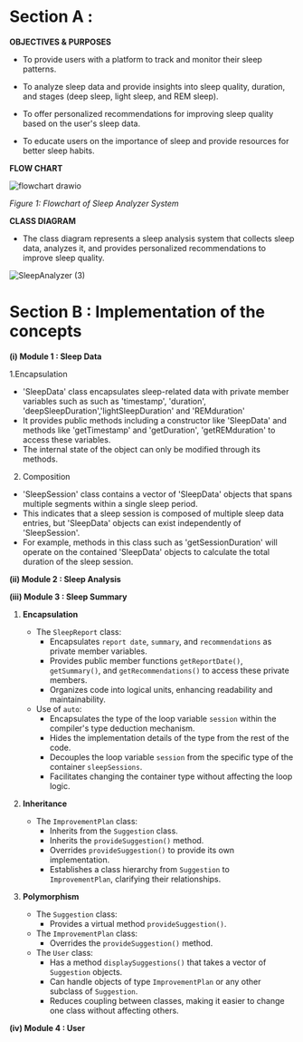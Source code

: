# Section A : 
**OBJECTIVES & PURPOSES**
- To provide users with a platform to track and monitor their sleep patterns.

- To analyze sleep data and provide insights into sleep quality, duration, and stages (deep sleep, light sleep, and REM sleep).

- To offer personalized recommendations for improving sleep quality based on the user's sleep data.

- To educate users on the importance of sleep and provide resources for better sleep habits.


**FLOW CHART**

![flowchart drawio](https://github.com/jjn7702/SECJ1023-PT2/assets/102563828/bba9a30c-5f96-4c12-be59-cd19195b1144) <br>

*Figure 1: Flowchart of Sleep Analyzer System* <br>

**CLASS DIAGRAM**
- The class diagram represents a sleep analysis system that collects sleep data, analyzes it, and provides personalized recommendations to improve sleep quality. 

![SleepAnalyzer (3)](https://github.com/jjn7702/SECJ1023-PT2/assets/148436857/e965494f-45d2-4b4a-88b6-86d70c42b4f2)



# Section B : Implementation of the concepts
**(i) Module 1 : Sleep Data**

1.Encapsulation  
- 'SleepData' class encapsulates sleep-related data with private member variables such as such as 'timestamp', 'duration', 'deepSleepDuration','lightSleepDuration' and 'REMduration' 
- It provides public methods including a constructor like 'SleepData' and methods like 'getTimestamp' and 'getDuration', 'getREMduration' to access these variables.
- The internal state of the object can only be modified through its methods.  

2. Composition 
- 'SleepSession' class contains a vector of 'SleepData' objects that spans multiple segments within a single sleep period.
- This indicates that a sleep session is composed of multiple sleep data entries, but 'SleepData' objects can exist independently of 'SleepSession'.
- For example, methods in this class such as 'getSessionDuration' will operate on the contained 'SleepData' objects to calculate the total duration of the sleep session.

**(ii) Module 2 : Sleep Analysis**

**(iii) Module 3 : Sleep Summary**
1. **Encapsulation**
   - The `SleepReport` class:
     - Encapsulates `report date`, `summary`, and `recommendations` as private member variables.
     - Provides public member functions `getReportDate()`, `getSummary()`, and `getRecommendations()` to access these private members.
     - Organizes code into logical units, enhancing readability and maintainability.
   - Use of `auto`:
     - Encapsulates the type of the loop variable `session` within the compiler's type deduction mechanism.
     - Hides the implementation details of the type from the rest of the code.
     - Decouples the loop variable `session` from the specific type of the container `sleepSessions`.
     - Facilitates changing the container type without affecting the loop logic.

2. **Inheritance**
   - The `ImprovementPlan` class:
     - Inherits from the `Suggestion` class.
     - Inherits the `provideSuggestion()` method.
     - Overrides `provideSuggestion()` to provide its own implementation.
     - Establishes a class hierarchy from `Suggestion` to `ImprovementPlan`, clarifying their relationships.

3. **Polymorphism**
   - The `Suggestion` class:
     - Provides a virtual method `provideSuggestion()`.
   - The `ImprovementPlan` class:
     - Overrides the `provideSuggestion()` method.
   - The `User` class:
     - Has a method `displaySuggestions()` that takes a vector of `Suggestion` objects.
     - Can handle objects of type `ImprovementPlan` or any other subclass of `Suggestion`.
     - Reduces coupling between classes, making it easier to change one class without affecting others.
     
**(iv) Module 4 : User**



